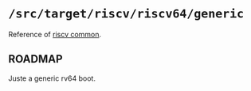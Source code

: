 `/src/target/riscv/riscv64/generic`
==================================

Reference of [riscv common](../..).

## ROADMAP

Juste a generic rv64 boot.

